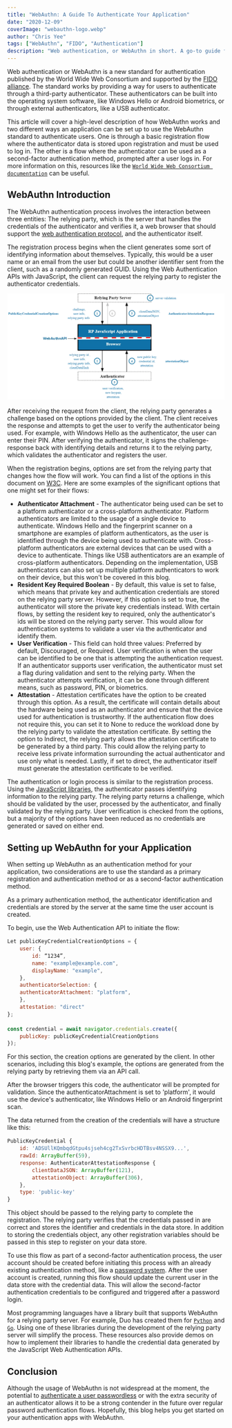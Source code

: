 ```yaml
---
title: "WebAuthn: A Guide To Authenticate Your Application"
date: "2020-12-09"
coverImage: "webauthn-logo.webp"
author: "Chris Yee"
tags: ["WebAuthn", "FIDO", "Authentication"]
description: "Web authentication, or WebAuthn in short. A go-to guide for developers to learn more about WebAuthn API, and how to set it up in their services.."
---
```


Web authentication or WebAuthn is a new standard for authentication published by the World Wide Web Consortium and supported by the [FIDO alliance](https://fidoalliance.org/fido2/fido2-web-authentication-webauthn/). The standard works by providing a way for users to authenticate through a third-party authenticator. These authenticators can be built into the operating system software, like Windows Hello or Android biometrics, or through external authenticators, like a USB authenticator.

This article will cover a high-level description of how WebAuthn works and two different ways an application can be set up to use the WebAuthn standard to authenticate users. One is through a basic registration flow where the authenticator data is stored upon registration and must be used to log in. The other is a flow where the authenticator can be used as a second-factor authentication method, prompted after a user logs in. For more information on this, resources like the [`World Wide Web Consortium documentation`](https://www.w3.org/TR/webauthn-2/) can be useful.

## WebAuthn Introduction

The WebAuthn authentication process involves the interaction between three entities: The relying party, which is the server that handles the credentials of the authenticator and verifies it, a web browser that should support the [web authentication protocol](/website-authentication-protocols/), and the authenticator itself.

The registration process begins when the client generates some sort of identifying information about themselves. Typically, this would be a user name or an email from the user but could be another identifier sent from the client, such as a randomly generated GUID. Using the Web Authentication APIs with JavaScript, the client can request the relying party to register the authenticator credentials.

![WebAuthn Flow](webauthn-flow.webp)

After receiving the request from the client, the relying party generates a challenge based on the options provided by the client. The client receives the response and attempts to get the user to verify the authenticator being used. For example, with Windows Hello as the authenticator, the user can enter their PIN. After verifying the authenticator, it signs the challenge-response back with identifying details and returns it to the relying party, which validates the authenticator and registers the user.

When the registration begins, options are set from the relying party that changes how the flow will work. You can find a list of the options in this document on [W3C](https://www.w3.org/TR/webauthn/#dictionary-makecredentialoptions). Here are some examples of the significant options that one might set for their flows:

- <strong>Authenticator Attachment</strong> - The authenticator being used can be set to a platform authenticator or a cross-platform authenticator. Platform authenticators are limited to the usage of a single device to authenticate. Windows Hello and the fingerprint scanner on a smartphone are examples of platform authenticators, as the user is identified through the device being used to authenticate with. Cross-platform authenticators are external devices that can be used with a device to authenticate. Things like USB authenticators are an example of cross-platform authenticators. Depending on the implementation, USB authenticators can also set up multiple platform authenticators to work on their device, but this won't be covered in this blog.
- <strong>Resident Key Required Boolean</strong> - By default, this value is set to false, which means that private key and authentication credentials are stored on the relying party server. However, if this option is set to true, the authenticator will store the private key credentials instead. With certain flows, by setting the resident key to required, only the authenticator's ids will be stored on the relying party server. This would allow for authentication systems to validate a user via the authenticator and identify them.
- <strong>User Verification</strong> - This field can hold three values: Preferred by default, Discouraged, or Required. User verification is when the user can be identified to be one that is attempting the authentication request. If an authenticator supports user verification, the authenticator must set a flag during validation and sent to the relying party. When the authenticator attempts verification, it can be done through different means, such as password, PIN, or biometrics.
- <strong>Attestation</strong> - Attestation certificates have the option to be created through this option. As a result, the certificate will contain details about the hardware being used as an authenticator and ensure that the device used for authentication is trustworthy. If the authentication flow does not require this, you can set it to None to reduce the workload done by the relying party to validate the attestation certificate. By setting the option to Indirect, the relying party allows the attestation certificate to be generated by a third party. This could allow the relying party to receive less private information surrounding the actual authenticator and use only what is needed. Lastly, if set to direct, the authenticator itself must generate the attestation certificate to be verified.

The authentication or login process is similar to the registration process. Using the [JavaScript libraries](/write-a-javascript-library-using-webpack-and-babel/), the authenticator passes identifying information to the relying party. The relying party returns a challenge, which should be validated by the user, processed by the authenticator, and finally validated by the relying party. User verification is checked from the options, but a majority of the options have been reduced as no credentials are generated or saved on either end.

## Setting up WebAuthn for your Application

When setting up WebAuthn as an authentication method for your application, two considerations are to use the standard as a primary registration and authentication method or as a second-factor authentication method.

As a primary authentication method, the authenticator identification and credentials are stored by the server at the same time the user account is created.

To begin, use the Web Authentication API to initiate the flow:

```javascript
Let publicKeyCredentialCreationOptions = {
    user: {
        id: “1234”,
        name: "example@example.com",
        displayName: "example",
    },
    authenticatorSelection: {
    authenticatorAttachment: "platform",
    },
    attestation: "direct"
};

const credential = await navigator.credentials.create({
    publicKey: publicKeyCredentialCreationOptions
});
```

For this section, the creation options are generated by the client. In other scenarios, including this blog's example, the options are generated from the relying party by retrieving them via an API call.

After the browser triggers this code, the authenticator will be prompted for validation. Since the authenticatorAttachment is set to 'platform', it would use the device's authenticator, like Windows Hello or an Android fingerprint scan.

The data returned from the creation of the credentials will have a structure like this:

```javascript
PublicKeyCredential {
    id: 'ADSUllKQmbqdGtpu4sjseh4cg2TxSvrbcHDTBsv4NSSX9...',
    rawId: ArrayBuffer(59),
    response: AuthenticatorAttestationResponse {
        clientDataJSON: ArrayBuffer(121),
        attestationObject: ArrayBuffer(306),
    },
    type: 'public-key'
}
```

This object should be passed to the relying party to complete the registration. The relying party verifies that the credentials passed in are correct and stores the identifier and credentials in the data store. In addition to storing the credentials object, any other registration variables should be passed in this step to register on your data store.

To use this flow as part of a second-factor authentication process, the user account should be created before initiating this process with an already existing authentication method, like a [password system](/password-security-best-practices-compliance/). After the user account is created, running this flow should update the current user in the data store with the credential data. This will allow the second-factor authentication credentials to be configured and triggered after a password login.

Most programming languages have a library built that supports WebAuthn for a relying party server. For example, Duo has created them for [`Python`](https://github.com/duo-labs/py_webauthn) and [`Go`](https://github.com/duo-labs/webauthn). Using one of these libraries during the development of the relying party server will simplify the process. These resources also provide demos on how to implement their libraries to handle the credential data generated by the JavaScript Web Authentication APIs.

## Conclusion

Although the usage of WebAuthn is not widespread at the moment, the potential to [authenticate a user passwordless](https://www.loginradius.com/blog/identity/2019/10/passwordless-authentication-the-future-of-identity-and-security/) or with the extra security of an authenticator allows it to be a strong contender in the future over regular password authentication flows. Hopefully, this blog helps you get started on your authentication apps with WebAuthn.